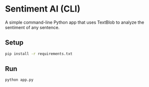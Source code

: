 # Sentiment AI (CLI)

A simple command-line Python app that uses TextBlob to analyze the sentiment of any sentence.

## Setup
```bash
pip install -r requirements.txt
```

## Run
```bash
python app.py
```
